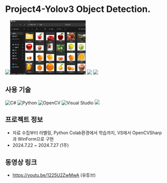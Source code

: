 # Project4-Yolov3 Object Detection.

<img src="../main/Images/Detection.png"/><img src="https://github.com/YonggunJung/Project4-Yolov3/blob/main/Images/photo.png" width="48%" height="48%"/>
<img src="../main/Images/labeling.png"/>
<img src="../main/Images/colab.png"/>

## 사용 기술
 ![C#](https://img.shields.io/badge/c%23-%23239120.svg?style=for-the-badge&logo=csharp&logoColor=white) ![Python](https://img.shields.io/badge/python-3670A0?style=for-the-badge&logo=python&logoColor=ffdd54) ![OpenCV](https://img.shields.io/badge/opencv-%23white.svg?style=for-the-badge&logo=opencv&logoColor=white) ![Visual Studio](https://img.shields.io/badge/Visual%20Studio-5C2D91.svg?style=for-the-badge&logo=visual-studio&logoColor=white) <img src="https://img.shields.io/badge/WinForm-FF9A00?style=for-the-badge&logo=WinForm&logoColor=white">

## 프로젝트 정보
 - 자료 수집부터 라벨링, Python Colab환경에서 학습까지, VS에서 OpenCVSharp과 WinForm으로 구현
 - 2024.7.22 ~ 2024.7.27 (1주)

## 동영상 링크
 - https://youtu.be/1225U2ZwMwA (유튜브)
